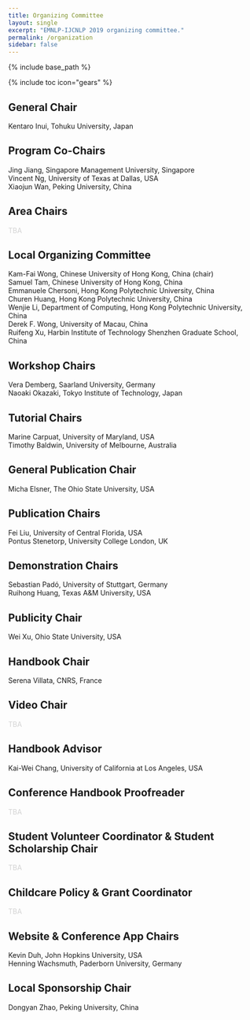 ```yaml
---
title: Organizing Committee
layout: single
excerpt: "EMNLP-IJCNLP 2019 organizing committee."
permalink: /organization
sidebar: false
---
```

{% include base_path %}

{% include toc icon="gears" %}

## General Chair
Kentaro Inui, Tohuku University, Japan

## Program Co-Chairs
Jing Jiang, Singapore Management University, Singapore<br/>
Vincent Ng, University of Texas at Dallas, USA<br/>
Xiaojun Wan, Peking University, China

<!-- Notice: One point per area -->
## Area Chairs
<span style="color: lightgray">TBA</span>

## Local Organizing Committee
Kam-Fai Wong, Chinese University of Hong Kong, China (chair)<br/>
Samuel Tam, Chinese University of Hong Kong, China<br/>
Emmanuele Chersoni, Hong Kong Polytechnic University, China<br/>
Churen Huang, Hong Kong Polytechnic University, China<br/>
Wenjie Li, Department of Computing, Hong Kong Polytechnic University, China<br/>
Derek F. Wong, University of Macau, China<br/>
Ruifeng Xu, Harbin Institute of Technology Shenzhen Graduate School, China

## Workshop Chairs
Vera Demberg, Saarland University, Germany<br/>
Naoaki Okazaki, Tokyo Institute of Technology, Japan

## Tutorial Chairs
Marine Carpuat, University of Maryland, USA<br/>
Timothy Baldwin, University of Melbourne, Australia

## General Publication Chair
Micha Elsner, The Ohio State University, USA
	
## Publication Chairs
Fei Liu, University of Central Florida, USA<br/>
Pontus Stenetorp, University College London, UK
	
## Demonstration Chairs
Sebastian Pad&oacute;, University of Stuttgart, Germany<br/>
Ruihong Huang, Texas A&M University, USA

## Publicity Chair
Wei Xu, Ohio State University, USA

## Handbook Chair
Serena Villata, CNRS, France

## Video Chair
<span style="color: lightgray">TBA</span>

## Handbook Advisor
Kai-Wei Chang, University of California at Los Angeles, USA

## Conference Handbook Proofreader
<span style="color: lightgray">TBA</span>

## Student Volunteer Coordinator &amp; Student Scholarship Chair
<span style="color: lightgray">TBA</span>

## Childcare Policy &amp; Grant Coordinator
<span style="color: lightgray">TBA</span>

## Website &amp; Conference App Chairs
Kevin Duh, John Hopkins University, USA<br/>
Henning Wachsmuth, Paderborn University, Germany

## Local Sponsorship Chair
Dongyan Zhao, Peking University, China
